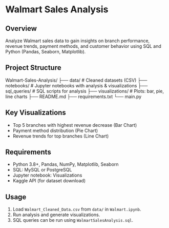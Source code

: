 # Walmart Sales Analysis

## Overview
Analyze Walmart sales data to gain insights on branch performance, revenue trends, payment methods, and customer behavior using SQL and Python (Pandas, Seaborn, Matplotlib).

## Project Structure
Walmart-Sales-Analysis/
├── data/ # Cleaned datasets (CSV)
├── notebooks/ # Jupyter notebooks with analysis & visualizations
├── sql_queries/ # SQL scripts for analysis
├── visualizations/ # Plots: bar, pie, line charts
├── README.md
├── requirements.txt
└── main.py

## Key Visualizations
- Top 5 branches with highest revenue decrease (Bar Chart)
- Payment method distribution (Pie Chart)
- Revenue trends for top branches (Line Chart)

## Requirements
- Python 3.8+, Pandas, NumPy, Matplotlib, Seaborn
- SQL: MySQL or PostgreSQL
- Jupyter notebook: Visualizations
- Kaggle API (for dataset download)

## Usage
1. Load `Walmart_Cleaned_Data.csv` from `data/` in `Walmart.ipynb`.
2. Run analysis and generate visualizations.
3. SQL queries can be run using `WalmartSalesAnalysis.sql`.
